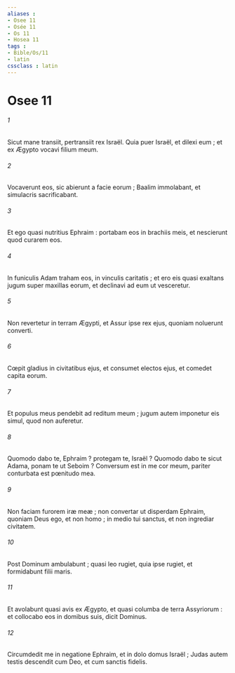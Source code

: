 ```yaml
---
aliases : 
- Osee 11
- Osée 11
- Os 11
- Hosea 11
tags : 
- Bible/Os/11
- latin
cssclass : latin
---
```


# Osee 11

###### 1
Sicut mane transiit, pertransiit rex Israël. Quia puer Israël, et dilexi eum ; et ex Ægypto vocavi filium meum.
###### 2
Vocaverunt eos, sic abierunt a facie eorum ; Baalim immolabant, et simulacris sacrificabant.
###### 3
Et ego quasi nutritius Ephraim : portabam eos in brachiis meis, et nescierunt quod curarem eos.
###### 4
In funiculis Adam traham eos, in vinculis caritatis ; et ero eis quasi exaltans jugum super maxillas eorum, et declinavi ad eum ut vesceretur.
###### 5
Non revertetur in terram Ægypti, et Assur ipse rex ejus, quoniam noluerunt converti.
###### 6
Cœpit gladius in civitatibus ejus, et consumet electos ejus, et comedet capita eorum.
###### 7
Et populus meus pendebit ad reditum meum ; jugum autem imponetur eis simul, quod non auferetur.
###### 8
Quomodo dabo te, Ephraim ? protegam te, Israël ? Quomodo dabo te sicut Adama, ponam te ut Seboim ? Conversum est in me cor meum, pariter conturbata est pœnitudo mea.
###### 9
Non faciam furorem iræ meæ ; non convertar ut disperdam Ephraim, quoniam Deus ego, et non homo ; in medio tui sanctus, et non ingrediar civitatem.
###### 10
Post Dominum ambulabunt ; quasi leo rugiet, quia ipse rugiet, et formidabunt filii maris.
###### 11
Et avolabunt quasi avis ex Ægypto, et quasi columba de terra Assyriorum : et collocabo eos in domibus suis, dicit Dominus.
###### 12
Circumdedit me in negatione Ephraim, et in dolo domus Israël ; Judas autem testis descendit cum Deo, et cum sanctis fidelis.
